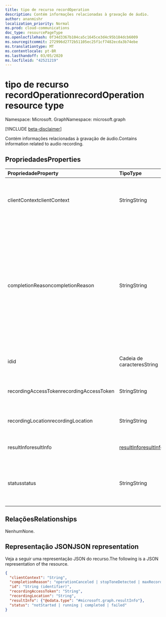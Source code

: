 ```yaml
---
title: tipo de recurso recordOperation
description: Contém informações relacionadas à gravação de áudio.
author: ananmishr
localization_priority: Normal
ms.prod: cloud-communications
doc_type: resourcePageType
ms.openlocfilehash: 0f34d3367b104ca5c1645ce3d4c95b184dcb6009
ms.sourcegitcommit: 272996d2772b51105ec25f1cf7482ecda3b74ebe
ms.translationtype: MT
ms.contentlocale: pt-BR
ms.lasthandoff: 03/05/2020
ms.locfileid: "42521219"
---
```

# <a name="recordoperation-resource-type"></a><span data-ttu-id="0644b-103">tipo de recurso recordOperation</span><span class="sxs-lookup"><span data-stu-id="0644b-103">recordOperation resource type</span></span>

<span data-ttu-id="0644b-104">Namespace: Microsoft. Graph</span><span class="sxs-lookup"><span data-stu-id="0644b-104">Namespace: microsoft.graph</span></span>

[!INCLUDE [beta-disclaimer](../../includes/beta-disclaimer.md)]

<span data-ttu-id="0644b-105">Contém informações relacionadas à gravação de áudio.</span><span class="sxs-lookup"><span data-stu-id="0644b-105">Contains information related to audio recording.</span></span>

## <a name="properties"></a><span data-ttu-id="0644b-106">Propriedades</span><span class="sxs-lookup"><span data-stu-id="0644b-106">Properties</span></span>

| <span data-ttu-id="0644b-107">Propriedade</span><span class="sxs-lookup"><span data-stu-id="0644b-107">Property</span></span>                       | <span data-ttu-id="0644b-108">Tipo</span><span class="sxs-lookup"><span data-stu-id="0644b-108">Type</span></span>                        | <span data-ttu-id="0644b-109">Descrição</span><span class="sxs-lookup"><span data-stu-id="0644b-109">Description</span></span>                                                                                                                                       |
| :----------------------------- | :---------------------------| :-------------------------------------------------------------------------------------------------------------------------------------------------|
| <span data-ttu-id="0644b-110">clientContext</span><span class="sxs-lookup"><span data-stu-id="0644b-110">clientContext</span></span>                  | <span data-ttu-id="0644b-111">String</span><span class="sxs-lookup"><span data-stu-id="0644b-111">String</span></span>                      | <span data-ttu-id="0644b-112">Cadeia de caracteres de contexto de cliente exclusivo.</span><span class="sxs-lookup"><span data-stu-id="0644b-112">Unique Client Context string.</span></span> <span data-ttu-id="0644b-113">O limite máximo é de 256 caracteres.</span><span class="sxs-lookup"><span data-stu-id="0644b-113">Max limit is 256 chars.</span></span>                                                                                                                               |
| <span data-ttu-id="0644b-114">completionReason</span><span class="sxs-lookup"><span data-stu-id="0644b-114">completionReason</span></span>               | <span data-ttu-id="0644b-115">String</span><span class="sxs-lookup"><span data-stu-id="0644b-115">String</span></span>                      | <span data-ttu-id="0644b-116">Os valores possíveis são: `operationCanceled`, `stopToneDetected`, `maxRecordDurationReached`, `initialSilenceTimeout`, `maxSilenceTimeout`, `playPromptFailed`, `playBeepFailed`, `mediaReceiveTimeout`, `unspecifiedError`, `none`.</span><span class="sxs-lookup"><span data-stu-id="0644b-116">Possible values are: `operationCanceled`, `stopToneDetected`, `maxRecordDurationReached`, `initialSilenceTimeout`, `maxSilenceTimeout`, `playPromptFailed`, `playBeepFailed`, `mediaReceiveTimeout`, `unspecifiedError`, `none`.</span></span> |
| <span data-ttu-id="0644b-117">id</span><span class="sxs-lookup"><span data-stu-id="0644b-117">id</span></span>                             | <span data-ttu-id="0644b-118">Cadeia de caracteres</span><span class="sxs-lookup"><span data-stu-id="0644b-118">String</span></span>                      | <span data-ttu-id="0644b-119">A ID da operação do servidor.</span><span class="sxs-lookup"><span data-stu-id="0644b-119">The server operation ID.</span></span> <span data-ttu-id="0644b-120">Somente leitura.</span><span class="sxs-lookup"><span data-stu-id="0644b-120">Read-only.</span></span>                                                                                              |
| <span data-ttu-id="0644b-121">recordingAccessToken</span><span class="sxs-lookup"><span data-stu-id="0644b-121">recordingAccessToken</span></span>           | <span data-ttu-id="0644b-122">String</span><span class="sxs-lookup"><span data-stu-id="0644b-122">String</span></span>                      | <span data-ttu-id="0644b-123">O token de acesso necessário para recuperar a gravação.</span><span class="sxs-lookup"><span data-stu-id="0644b-123">The access token required to retrieve the recording.</span></span>                                                                                              |
| <span data-ttu-id="0644b-124">recordingLocation</span><span class="sxs-lookup"><span data-stu-id="0644b-124">recordingLocation</span></span>              | <span data-ttu-id="0644b-125">String</span><span class="sxs-lookup"><span data-stu-id="0644b-125">String</span></span>                      | <span data-ttu-id="0644b-126">O local onde a gravação está localizada.</span><span class="sxs-lookup"><span data-stu-id="0644b-126">The location where the recording is located.</span></span>                                                                                                      |
| <span data-ttu-id="0644b-127">resultInfo</span><span class="sxs-lookup"><span data-stu-id="0644b-127">resultInfo</span></span>                     | [<span data-ttu-id="0644b-128">resultInfo</span><span class="sxs-lookup"><span data-stu-id="0644b-128">resultInfo</span></span>](resultinfo.md) | <span data-ttu-id="0644b-129">As informações de resultado.</span><span class="sxs-lookup"><span data-stu-id="0644b-129">The result information.</span></span>  <span data-ttu-id="0644b-130">Somente leitura.</span><span class="sxs-lookup"><span data-stu-id="0644b-130">Read-only.</span></span>                                                                                              |
| <span data-ttu-id="0644b-131">status</span><span class="sxs-lookup"><span data-stu-id="0644b-131">status</span></span>                         | <span data-ttu-id="0644b-132">String</span><span class="sxs-lookup"><span data-stu-id="0644b-132">String</span></span>                      | <span data-ttu-id="0644b-133">Os valores possíveis são: `notStarted`, `running`, `completed`, `failed`.</span><span class="sxs-lookup"><span data-stu-id="0644b-133">Possible values are: `notStarted`, `running`, `completed`, `failed`.</span></span> <span data-ttu-id="0644b-134">Somente leitura.</span><span class="sxs-lookup"><span data-stu-id="0644b-134">Read-only.</span></span>                                                |

## <a name="relationships"></a><span data-ttu-id="0644b-135">Relações</span><span class="sxs-lookup"><span data-stu-id="0644b-135">Relationships</span></span>
<span data-ttu-id="0644b-136">Nenhum</span><span class="sxs-lookup"><span data-stu-id="0644b-136">None.</span></span>

## <a name="json-representation"></a><span data-ttu-id="0644b-137">Representação JSON</span><span class="sxs-lookup"><span data-stu-id="0644b-137">JSON representation</span></span>

<span data-ttu-id="0644b-138">Veja a seguir uma representação JSON do recurso.</span><span class="sxs-lookup"><span data-stu-id="0644b-138">The following is a JSON representation of the resource.</span></span>

<!-- {
  "blockType": "resource",
  "optionalProperties": [

  ],
  "@odata.type": "microsoft.graph.recordOperation"
}-->
```json
{
  "clientContext": "String",
  "completionReason": "operationCanceled | stopToneDetected | maxRecordDurationReached | initialSilenceTimeout | maxSilenceTimeout | playPromptFailed | playBeepFailed | mediaReceiveTimeout | unspecifiedError | none",
  "id": "String (identifier)",
  "recordingAccessToken": "String",
  "recordingLocation": "String",
  "resultInfo": {"@odata.type": "#microsoft.graph.resultInfo"},
  "status": "notStarted | running | completed | failed"
}
```

<!-- uuid: 8fcb5dbc-d5aa-4681-8e31-b001d5168d79
2015-10-25 14:57:30 UTC -->
<!--
{
  "type": "#page.annotation",
  "description": "recordOperation resource",
  "keywords": "",
  "section": "documentation",
  "tocPath": "",
  "suppressions": []
}
-->
